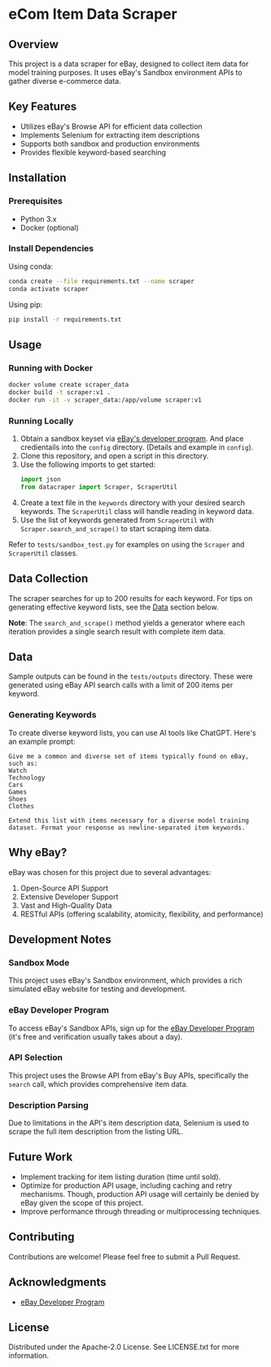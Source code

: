 # eCom Item Data Scraper

## Overview
This project is a data scraper for eBay, designed to collect item data for model training purposes. It uses eBay's Sandbox environment APIs to gather diverse e-commerce data.

## Key Features
- Utilizes eBay's Browse API for efficient data collection
- Implements Selenium for extracting item descriptions
- Supports both sandbox and production environments
- Provides flexible keyword-based searching

## Installation

### Prerequisites
- Python 3.x
- Docker (optional)

### Install Dependencies
Using conda:
```bash
conda create --file requirements.txt --name scraper
conda activate scraper
```

Using pip:
```bash
pip install -r requirements.txt
```

## Usage

### Running with Docker
```bash
docker volume create scraper_data
docker build -t scraper:v1 .
docker run -it -v scraper_data:/app/volume scraper:v1
```

### Running Locally
1. Obtain a sandbox keyset via [eBay's developer program](https://developer.ebay.com/develop/get-started). And place credientails into the `config` directory. (Details and example in `config`).
2. Clone this repository, and open a script in this directory.
3. Use the following imports to get started:
   ```python
   import json
   from datacraper import Scraper, ScraperUtil
   ```
4. Create a text file in the `keywords` directory with your desired search keywords. The `ScraperUtil` class will handle reading in keyword data.
5. Use the list of keywords generated from `ScraperUtil` with `Scraper.search_and_scrape()` to start scraping item data.  

Refer to `tests/sandbox_test.py` for examples on using the `Scraper` and `ScraperUtil` classes.

## Data Collection

The scraper searches for up to 200 results for each keyword. For tips on generating effective keyword lists, see the [Data](#data) section below.

**Note**: The `search_and_scrape()` method yields a generator where each iteration provides a single search result with complete item data.

## Data

Sample outputs can be found in the `tests/outputs` directory. These were generated using eBay API search calls with a limit of 200 items per keyword.

### Generating Keywords
To create diverse keyword lists, you can use AI tools like ChatGPT. Here's an example prompt:

```
Give me a common and diverse set of items typically found on eBay, such as:
Watch
Technology
Cars
Games
Shoes
Clothes

Extend this list with items necessary for a diverse model training dataset. Format your response as newline-separated item keywords.
```

## Why eBay?

eBay was chosen for this project due to several advantages:
1. Open-Source API Support
2. Extensive Developer Support
3. Vast and High-Quality Data
4. RESTful APIs (offering scalability, atomicity, flexibility, and performance)

## Development Notes

### Sandbox Mode
This project uses eBay's Sandbox environment, which provides a rich simulated eBay website for testing and development.

### eBay Developer Program
To access eBay's Sandbox APIs, sign up for the [eBay Developer Program](https://developer.ebay.com/develop/get-started) (it's free and verification usually takes about a day).

### API Selection
This project uses the Browse API from eBay's Buy APIs, specifically the `search` call, which provides comprehensive item data.

### Description Parsing
Due to limitations in the API's item description data, Selenium is used to scrape the full item description from the listing URL.

## Future Work
- Implement tracking for item listing duration (time until sold).
- Optimize for production API usage, including caching and retry mechanisms. Though, production API usage will certainly be denied by eBay given the scope of this project.
- Improve performance through threading or multiprocessing techniques.

## Contributing
Contributions are welcome! Please feel free to submit a Pull Request.

## Acknowledgments
- [eBay Developer Program](https://developer.ebay.com/develop/get-started)

## License
Distributed under the Apache-2.0 License. See LICENSE.txt for more information.
